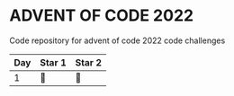 # ADVENT OF CODE 2022
Code repository for advent of code 2022 code challenges

|Day|Star 1|Star 2|
|---|------|------|
| 1 |  🌟  |  🌟  |
